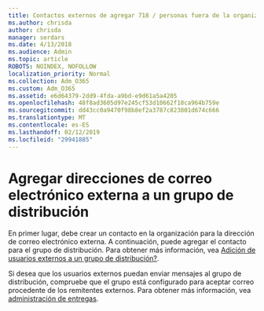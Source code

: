 ```yaml
---
title: Contactos externos de agregar 718 / personas fuera de la organización a una lista de distribución
ms.author: chrisda
author: chrisda
manager: serdars
ms.date: 4/13/2018
ms.audience: Admin
ms.topic: article
ROBOTS: NOINDEX, NOFOLLOW
localization_priority: Normal
ms.collection: Adm_O365
ms.custom: Adm_O365
ms.assetid: e6d64379-2dd9-4fda-a9bd-e9d61a5a4205
ms.openlocfilehash: 48f8ad3605d97e245cf53d10662f18ca964b759e
ms.sourcegitcommit: dd43cc0a9470f98b8ef2a3787c823801d674c666
ms.translationtype: MT
ms.contentlocale: es-ES
ms.lasthandoff: 02/12/2019
ms.locfileid: "29941885"
---
```

# <a name="add-external-email-addresses-to-a-distribution-group"></a>Agregar direcciones de correo electrónico externa a un grupo de distribución

En primer lugar, debe crear un contacto en la organización para la dirección de correo electrónico externa. A continuación, puede agregar el contacto para el grupo de distribución. Para obtener más información, vea [Adición de usuarios externos a un grupo de distribución?](https://support.office.com/client/caa0f310-0bb7-48e3-8ad2-cb358b53bbba).
  
Si desea que los usuarios externos puedan enviar mensajes al grupo de distribución, compruebe que el grupo está configurado para aceptar correo procedente de los remitentes externos. Para obtener más información, vea [administración de entregas](https://technet.microsoft.com/library/bb124513.aspx#deliverymanagement).
  

